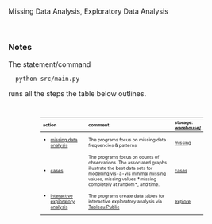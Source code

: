 <br>

Missing Data Analysis, Exploratory Data Analysis

<br>

### Notes

The statement/command

````shell
  python src/main.py
````

runs all the steps the table below outlines.

<br>

<table style="width: 65%; font-size: 65%; text-align: left; margin-left: 65px;">
    <colgroup>
        <col span="1" style="width: 30%;">
        <col span="1" style="width: 65%;">
        <col span="1" style="width: 5%;">
    </colgroup>
    <thead>
        <tr><th>action</th><th>comment</th><th>storage:<br><a href="./warehouse">warehouse/</a></th></tr>
    </thead>
    <tr>
        <td><ul>
            <li><a href=".src/missing/interface.py">missing data analysis</a></li></ul></td>
        <td>The programs focus on missing data frequencies & patterns</td>
        <td><a href="./warehouse/missing">missing</a></td>
    </tr>
    <tr>
        <td><ul><li><a href=".src/cases/interface.py">cases</a></li></ul></td>
        <td>The programs focus on counts of observations.  The associated graphs illustrate the best data sets 
            for modelling vis-&agrave;-vis minimal missing values, missing values *missing completely at random*, and time.</td>
        <td><a href="./warehouse/cases">cases</a></td>
    </tr>
    <tr>
        <td><ul><li><a href=".src/explore/interface.py">interactive exploratory analysis</a></li></ul></td>
        <td>The programs create data tables for interactive exploratory analysis via <a href="https://helminthiases.github.io/exploration" target="_blank">Tableau Public</a></td>
        <td><a href="./warehouse/explore">explore</a></td>
    </tr>
</table>


<br>
<br>

<br>
<br>

<br>
<br>

<br>
<br>
